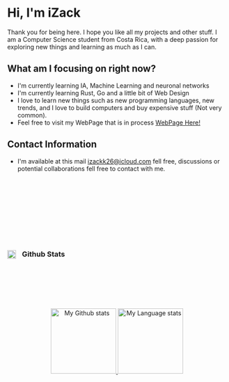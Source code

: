 # Hi, I'm iZack

Thank you for being here. I hope you like all my projects and other stuff. I am a Computer Science student from Costa Rica, with a deep passion for exploring new things and learning as much as I can.

## What am I focusing on right now?
- I'm currently learning IA, Machine Learning and neuronal networks
- I'm currently learning Rust, Go and a little bit of Web Design
- I love to learn new things such as new programming languages, new trends, and I love to build computers and buy expensive stuff (Not very common).
- Feel free to visit my WebPage that is in process [WebPage Here!](https://izackk26.github.io/PortfolioV2/)

## Contact Information

- I'm available at this mail [izackk26@icloud.com](mailto:izackk26@icloud.com) fell free, discussions or potential collaborations fell free to contact with me.


<br />
<br />
<br />

<h3 align="left" style="margin-top: 3cm;">
  <img align="center" alt="Github" width="20" style="vertical-align: middle; margin-right: 10px;" src="https://static-00.iconduck.com/assets.00/github-icon-512x512-tt41tgu3.png"/>
  Github Stats
</h3>

<!-- Github stats and most used languages -->
<div align="center" style="margin-top: 3cm;"> 
  <a href="https://github.com/iZackk26">
    <img
      src="https://github-readme-stats.vercel.app/api?username=iZackk26&show_icons=true&theme=nord&hide=contribs,prs&rank_icon=github"
      alt="My Github stats"
      height="150"
    />
  </a>
  <a href="https://github.com/iZackk26">
    <img
      src="https://github-readme-stats.vercel.app/api/top-langs/?username=iZackk26&hide_progress=true&theme=nord&langs_count=10"
      alt="My Language stats"
      height="150"
    />
  </a>
</div>
